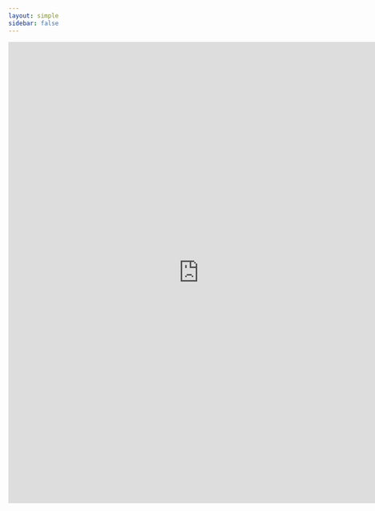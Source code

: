 ```yaml
---
layout: simple
sidebar: false
---
```


<iframe src="https://docs.google.com/forms/d/1rcNm52OjTiBo1moTXa1E0Wk8660QjN2R_zRij6HTlHA/viewform?embedded=true" width="760" height="920" frameborder="0" marginheight="0" marginwidth="0">Cargando...</iframe>
